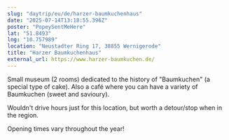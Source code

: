 ```yaml
---
slug: "daytrip/eu/de/harzer-baumkuchenhaus"
date: "2025-07-14T13:18:55.396Z"
poster: "PopeySentMeHere"
lat: "51.8493"
lng: "10.757989"
location: "Neustadter Ring 17, 38855 Wernigerode"
title: "Harzer Baumkuchenhaus"
external_url: https://www.harzer-baumkuchen.de/
---
```

Small museum (2 rooms) dedicated to the history of "Baumkuchen" (a special type of cake).
Also a café where you can have a variety of Baumkuchen (sweet and savioury).

Wouldn't drive hours just for this location, but worth a detour/stop when in the region.

Opening times vary throughout the year!